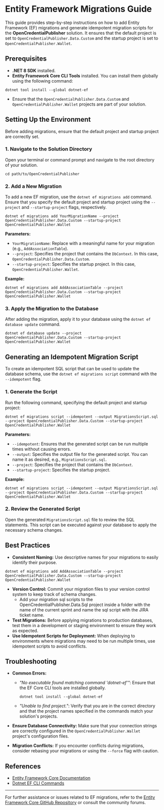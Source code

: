 ﻿# Entity Framework Migrations Guide

This guide provides step-by-step instructions on how to add Entity Framework (EF) migrations and generate idempotent migration scripts for the **OpenCredentialPublisher** solution. It ensures that the default project is set to `OpenCredentialPublisher.Data.Custom` and the startup project is set to `OpenCredentialPublisher.Wallet`.

## Prerequisites

- **.NET 8 SDK** installed.
- **Entity Framework Core CLI Tools** installed. You can install them globally using the following command:
```
dotnet tool install --global dotnet-ef
```
- Ensure that the `OpenCredentialPublisher.Data.Custom` and `OpenCredentialPublisher.Wallet` projects are part of your solution.

## Setting Up the Environment

Before adding migrations, ensure that the default project and startup project are correctly set.

### 1. Navigate to the Solution Directory

Open your terminal or command prompt and navigate to the root directory of your solution.

```
cd path/to/OpenCredentialPublisher
```

### 2. Add a New Migration

To add a new EF migration, use the `dotnet ef migrations add` command. Ensure that you specify the default project and startup project using the `--project` and `--startup-project` flags, respectively.

```
dotnet ef migrations add YourMigrationName --project OpenCredentialPublisher.Data.Custom --startup-project OpenCredentialPublisher.Wallet
```

**Parameters:**

- `YourMigrationName`: Replace with a meaningful name for your migration (e.g., `AddAssociationTable`).
- `--project`: Specifies the project that contains the `DbContext`. In this case, `OpenCredentialPublisher.Data.Custom`.
- `--startup-project`: Specifies the startup project. In this case, `OpenCredentialPublisher.Wallet`.

**Example:**

```
dotnet ef migrations add AddAssociationTable --project OpenCredentialPublisher.Data.Custom --startup-project OpenCredentialPublisher.Wallet
```

### 3. Apply the Migration to the Database

After adding the migration, apply it to your database using the `dotnet ef database update` command.

```
dotnet ef database update --project OpenCredentialPublisher.Data.Custom --startup-project OpenCredentialPublisher.Wallet
```

## Generating an Idempotent Migration Script

To create an idempotent SQL script that can be used to update the database schema, use the `dotnet ef migrations script` command with the `--idempotent` flag.

### 1. Generate the Script

Run the following command, specifying the default project and startup project:

```
dotnet ef migrations script --idempotent --output MigrationsScript.sql --project OpenCredentialPublisher.Data.Custom --startup-project OpenCredentialPublisher.Wallet
```

**Parameters:**

- `--idempotent`: Ensures that the generated script can be run multiple times without causing errors.
- `--output`: Specifies the output file for the generated script. You can name it as desired, e.g., `MigrationsScript.sql`.
- `--project`: Specifies the project that contains the `DbContext`.
- `--startup-project`: Specifies the startup project.

**Example:**

```
dotnet ef migrations script --idempotent --output MigrationsScript.sql --project OpenCredentialPublisher.Data.Custom --startup-project OpenCredentialPublisher.Wallet
```

### 2. Review the Generated Script

Open the generated `MigrationsScript.sql` file to review the SQL statements. This script can be executed against your database to apply the necessary schema changes.

## Best Practices

- **Consistent Naming:** Use descriptive names for your migrations to easily identify their purpose.

```
dotnet ef migrations add AddAssociationTable --project OpenCredentialPublisher.Data.Custom --startup-project OpenCredentialPublisher.Wallet
```

- **Version Control:** Commit your migration files to your version control system to keep track of schema changes.
  - Add your migration sql scripts to the OpenCredentialPublisher.Data.Sql project inside a folder with the name of the current sprint and name the sql script with the JIRA ticket name.
- **Test Migrations:** Before applying migrations to production databases, test them in a development or staging environment to ensure they work as expected.
- **Use Idempotent Scripts for Deployment:** When deploying to environments where migrations may need to be run multiple times, use idempotent scripts to avoid conflicts.

## Troubleshooting

- **Common Errors:**

  - *"No executable found matching command 'dotnet-ef'"*: Ensure that the EF Core CLI tools are installed globally.
  
	 ```
	dotnet tool install --global dotnet-ef
	 ```

  - *"Unable to find project."*: Verify that you are in the correct directory and that the project names specified in the commands match your solution's projects.

- **Ensure Database Connectivity:** Make sure that your connection strings are correctly configured in the `OpenCredentialPublisher.Wallet` project's configuration files.
- **Migration Conflicts:** If you encounter conflicts during migrations, consider rebasing your migrations or using the `--force` flag with caution.

## References

- [Entity Framework Core Documentation](https://docs.microsoft.com/en-us/ef/core/)
- [Dotnet EF CLI Commands](https://docs.microsoft.com/en-us/ef/core/cli/dotnet)

---

For further assistance or issues related to EF migrations, refer to the [Entity Framework Core GitHub Repository](https://github.com/dotnet/efcore) or consult the community forums.

